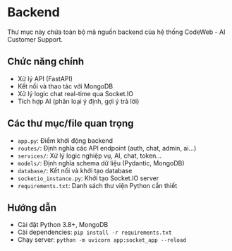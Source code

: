 # Backend

Thư mục này chứa toàn bộ mã nguồn backend của hệ thống CodeWeb - AI Customer Support.

## Chức năng chính
- Xử lý API (FastAPI)
- Kết nối và thao tác với MongoDB
- Xử lý logic chat real-time qua Socket.IO
- Tích hợp AI (phân loại ý định, gợi ý trả lời)

## Các thư mục/file quan trọng
- `app.py`: Điểm khởi động backend
- `routes/`: Định nghĩa các API endpoint (auth, chat, admin, ai...)
- `services/`: Xử lý logic nghiệp vụ, AI, chat, token...
- `models/`: Định nghĩa schema dữ liệu (Pydantic, MongoDB)
- `database/`: Kết nối và khởi tạo database
- `socketio_instance.py`: Khởi tạo Socket.IO server
- `requirements.txt`: Danh sách thư viện Python cần thiết

## Hướng dẫn
- Cài đặt Python 3.8+, MongoDB
- Cài dependencies: `pip install -r requirements.txt`
- Chạy server: `python -m uvicorn app:socket_app --reload` 